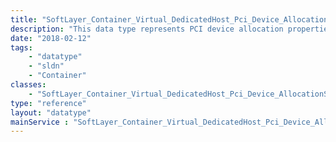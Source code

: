 ```yaml
---
title: "SoftLayer_Container_Virtual_DedicatedHost_Pci_Device_AllocationStatus"
description: "This data type represents PCI device allocation properties of a [SoftLayer_Virtual_DedicatedHost](/reference/datatypes/SoftLayer_Virtual_DedicatedHost). "
date: "2018-02-12"
tags:
    - "datatype"
    - "sldn"
    - "Container"
classes:
    - "SoftLayer_Container_Virtual_DedicatedHost_Pci_Device_AllocationStatus"
type: "reference"
layout: "datatype"
mainService : "SoftLayer_Container_Virtual_DedicatedHost_Pci_Device_AllocationStatus"
---
```

